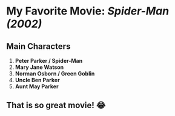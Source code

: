 # **My Favorite Movie: _Spider-Man (2002)_**

## **Main Characters**

1. **Peter Parker / Spider-Man** 
2. **Mary Jane Watson** 
3. **Norman Osborn / Green Goblin**
4. **Uncle Ben Parker**
5. **Aunt May Parker** 

That is so great movie! :joy:
---
